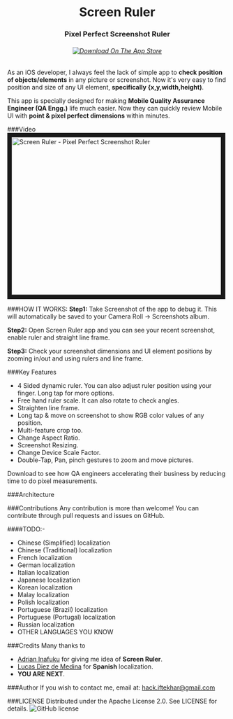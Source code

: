 <H1 align="center">Screen Ruler</H1>
<H3 align="center">Pixel Perfect Screenshot Ruler</H3>
<H6 align="center"><a align="center" href="https://itunes.apple.com/us/app/screen-ruler-pixel-perfect/id1104790987?mt=8">
<img alt="Download On The App Store" src="https://linkmaker.itunes.apple.com/images/badges/en-us/badge_appstore-lrg.svg"></a></H6>

As an iOS developer, I always feel the lack of simple app to **check position of objects/elements** in any picture or screenshot. Now it's very easy to find position and size of any UI element, **specifically {x,y,width,height)**.

This app is specially designed for making **Mobile Quality Assurance Engineer (QA Engg.)** life much easier. Now they can quickly review Mobile UI with **point & pixel perfect dimensions** within minutes.

###Video
<a href="https://youtu.be/9tKnX9IAX4M"><img src="http://img.youtube.com/vi/9tKnX9IAX4M/0.jpg"
alt="Screen Ruler - Pixel Perfect Screenshot Ruler" width="480" height="360" border="10" /></a>

###HOW IT WORKS:
**Step1:** Take Screenshot of the app to debug it. This will automatically be saved to your Camera Roll -> Screenshots album.

**Step2:** Open Screen Ruler app and you can see your recent screenshot, enable ruler and straight line frame.

**Step3:** Check your screenshot dimensions and UI element positions by zooming in/out and using rulers and line frame.

###Key Features
- 4 Sided dynamic ruler. You can also adjust ruler position using your finger. Long tap for more options.
- Free hand ruler scale. It can also rotate to check angles.
- Straighten line frame.
- Long tap & move on screenshot to show RGB color values of any position.
- Multi-feature crop too.
- Change Aspect Ratio.
- Screenshot Resizing.
- Change Device Scale Factor.
- Double-Tap, Pan, pinch gestures to zoom and move pictures.

Download to see how QA engineers accelerating their business by reducing time to do pixel measurements.

###Architecture

###Contributions
Any contribution is more than welcome! You can contribute through pull requests and issues on GitHub.

####TODO:-
- Chinese (Simplified) localization
- Chinese (Traditional) localization
- French localization
- German localization
- Italian localization
- Japanese localization
- Korean localization
- Malay localization
- Polish localization
- Portuguese (Brazil) localization
- Portuguese (Portugal) localization
- Russian localization
- OTHER LANGUAGES YOU KNOW

###Credits
Many thanks to
- [Adrian Inafuku](mailto:adrian.inafuku@gmail.com?Subject=Screen%20Ruler) for giving me idea of **Screen Ruler**.
- [Lucas Diez de Medina](https://github.com/lucaslt89) for **Spanish** localization.
- **YOU ARE NEXT**.

###Author
If you wish to contact me, email at: hack.iftekhar@gmail.com

###LICENSE
Distributed under the Apache License 2.0. See LICENSE for details.
<img src="https://img.shields.io/github/license/hackiftekhar/IQScreenRuler.svg"
alt="GitHub license"/>
